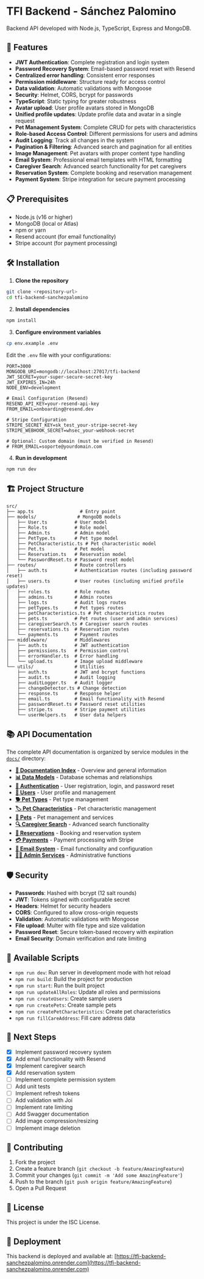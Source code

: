 # TFI Backend - Sánchez Palomino

Backend API developed with Node.js, TypeScript, Express and MongoDB.

## 🚀 Features

- **JWT Authentication**: Complete registration and login system
- **Password Recovery System**: Email-based password reset with Resend
- **Centralized error handling**: Consistent error responses
- **Permission middleware**: Structure ready for access control
- **Data validation**: Automatic validations with Mongoose
- **Security**: Helmet, CORS, bcrypt for passwords
- **TypeScript**: Static typing for greater robustness
- **Avatar upload**: User profile avatars stored in MongoDB
- **Unified profile updates**: Update profile data and avatar in a single request
- **Pet Management System**: Complete CRUD for pets with characteristics
- **Role-based Access Control**: Different permissions for users and admins
- **Audit Logging**: Track all changes in the system
- **Pagination & Filtering**: Advanced search and pagination for all entities
- **Image Management**: Pet avatars with proper content type handling
- **Email System**: Professional email templates with HTML formatting
- **Caregiver Search**: Advanced search functionality for pet caregivers
- **Reservation System**: Complete booking and reservation management
- **Payment System**: Stripe integration for secure payment processing

## 📋 Prerequisites

- Node.js (v16 or higher)
- MongoDB (local or Atlas)
- npm or yarn
- Resend account (for email functionality)
- Stripe account (for payment processing)

## 🛠️ Installation

1. **Clone the repository**
```bash
git clone <repository-url>
cd tfi-backend-sanchezpalomino
```

2. **Install dependencies**
```bash
npm install
```

3. **Configure environment variables**
```bash
cp env.example .env
```

Edit the `.env` file with your configurations:
```env
PORT=3000
MONGODB_URI=mongodb://localhost:27017/tfi-backend
JWT_SECRET=your-super-secure-secret-key
JWT_EXPIRES_IN=24h
NODE_ENV=development

# Email Configuration (Resend)
RESEND_API_KEY=your-resend-api-key
FROM_EMAIL=onboarding@resend.dev

# Stripe Configuration
STRIPE_SECRET_KEY=sk_test_your-stripe-secret-key
STRIPE_WEBHOOK_SECRET=whsec_your-webhook-secret

# Optional: Custom domain (must be verified in Resend)
# FROM_EMAIL=soporte@yourdomain.com
```

4. **Run in development**
```bash
npm run dev
```

## 🏗️ Project Structure

```
src/
├── app.ts                 # Entry point
├── models/               # MongoDB models
│   ├── User.ts          # User model
│   ├── Role.ts          # Role model
│   ├── Admin.ts         # Admin model
│   ├── PetType.ts       # Pet type model
│   ├── PetCharacteristic.ts # Pet characteristic model
│   ├── Pet.ts           # Pet model
│   ├── Reservation.ts   # Reservation model
│   └── PasswordReset.ts # Password reset model
├── routes/              # Route controllers
│   ├── auth.ts          # Authentication routes (including password reset)
│   ├── users.ts         # User routes (including unified profile updates)
│   ├── roles.ts         # Role routes
│   ├── admins.ts        # Admin routes
│   ├── logs.ts          # Audit logs routes
│   ├── petTypes.ts      # Pet types routes
│   ├── petCharacteristics.ts # Pet characteristics routes
│   ├── pets.ts          # Pet routes (user and admin services)
│   ├── caregiverSearch.ts # Caregiver search routes
│   ├── reservations.ts  # Reservation routes
│   └── payments.ts      # Payment routes
├── middleware/          # Middlewares
│   ├── auth.ts          # JWT authentication
│   ├── permissions.ts   # Permission control
│   ├── errorHandler.ts  # Error handling
│   └── upload.ts        # Image upload middleware
└── utils/               # Utilities
    ├── auth.ts          # JWT and bcrypt functions
    ├── audit.ts         # Audit logging
    ├── auditLogger.ts   # Audit logger
    ├── changeDetector.ts # Change detection
    ├── response.ts      # Response helper
    ├── email.ts         # Email functionality with Resend
    ├── passwordReset.ts # Password reset utilities
    ├── stripe.ts        # Stripe payment utilities
    └── userHelpers.ts   # User data helpers
```

## 📚 API Documentation

The complete API documentation is organized by service modules in the [`docs/`](./docs/) directory:

- **[📖 Documentation Index](./docs/README.md)** - Overview and general information
- **[📊 Data Models](./docs/models.md)** - Database schemas and relationships
- **[🔐 Authentication](./docs/authentication.md)** - User registration, login, and password reset
- **[👥 Users](./docs/users.md)** - User profile and management
- **[🐕 Pet Types](./docs/pet-types.md)** - Pet type management
- **[🏷️ Pet Characteristics](./docs/pet-characteristics.md)** - Pet characteristic management
- **[🐾 Pets](./docs/pets.md)** - Pet management and services
- **[🔍 Caregiver Search](./docs/caregiver-search.md)** - Advanced search functionality
- **[📅 Reservations](./docs/reservations.md)** - Booking and reservation system
- **[💳 Payments](./docs/payments.md)** - Payment processing with Stripe
- **[📧 Email System](./docs/emails.md)** - Email functionality and configuration
- **[👨‍💼 Admin Services](./docs/admin.md)** - Administrative functions

## 🛡️ Security

- **Passwords**: Hashed with bcrypt (12 salt rounds)
- **JWT**: Tokens signed with configurable secret
- **Headers**: Helmet for security headers
- **CORS**: Configured to allow cross-origin requests
- **Validation**: Automatic validations with Mongoose
- **File upload**: Multer with file type and size validation
- **Password Reset**: Secure token-based recovery with expiration
- **Email Security**: Domain verification and rate limiting

## 📝 Available Scripts

- `npm run dev`: Run server in development mode with hot reload
- `npm run build`: Build the project for production
- `npm run start`: Run the built project
- `npm run updateAllRoles`: Update all roles and permissions
- `npm run createUsers`: Create sample users
- `npm run createPets`: Create sample pets
- `npm run createPetCharacteristics`: Create pet characteristics
- `npm run fillCareAddress`: Fill care address data

## 📝 Next Steps

- [x] Implement password recovery system
- [x] Add email functionality with Resend
- [x] Implement caregiver search
- [x] Add reservation system
- [ ] Implement complete permission system
- [ ] Add unit tests
- [ ] Implement refresh tokens
- [ ] Add validation with Joi
- [ ] Implement rate limiting
- [ ] Add Swagger documentation
- [ ] Add image compression/resizing
- [ ] Implement image deletion

## 🤝 Contributing

1. Fork the project
2. Create a feature branch (`git checkout -b feature/AmazingFeature`)
3. Commit your changes (`git commit -m 'Add some AmazingFeature'`)
4. Push to the branch (`git push origin feature/AmazingFeature`)
5. Open a Pull Request

## 📄 License

This project is under the ISC License.

## 🚀 Deployment

This backend is deployed and available at: [https://tfi-backend-sanchezpalomino.onrender.com](https://tfi-backend-sanchezpalomino.onrender.com)